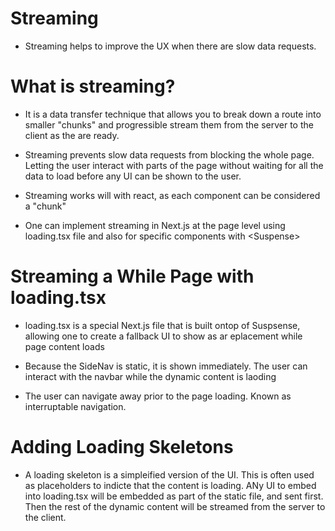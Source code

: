 # Streaming
- Streaming helps to improve the UX when there are slow data requests.

# What is streaming?

- It is a data transfer technique that allows you to break down a route into smaller "chunks" and progressible stream them from the server to the client as the are ready.

- Streaming prevents slow data requests from blocking the whole page. Letting the user interact with parts of the page without waiting for all the data to load before any UI can be shown to the user.

- Streaming works will with react, as each component can be considered a "chunk"

- One can implement streaming in Next.js at the page level using loading.tsx file and also for specific components with \<Suspense>

# Streaming a While Page with loading.tsx

- loading.tsx is a special Next.js file that is built ontop of Suspsense, allowing one to create a fallback UI to show as ar eplacement while page content loads

- Because the SideNav is static, it is shown immediately. The user can interact with the navbar while the dynamic content is laoding

- The user can navigate away prior to the page loading. Known as interruptable navigation.

# Adding Loading Skeletons

- A loading skeleton is a simpleified version of the UI. This is often used as placeholders to indicte that the content is loading. ANy UI to embed into loading.tsx will be embedded as part of the static file, and sent first. Then the rest of the dynamic content will be streamed from the server to the client.
